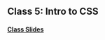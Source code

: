 ## Class 5: Intro to CSS

#### [Class Slides](https://docs.google.com/presentation/d/1odajQcAEGn5uKt3Me5Vqs3FsjWNl4DtD8zWI0kA-bKg/edit#slide=id.g2b72b4b8160_0_23)
